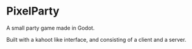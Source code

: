 # PixelParty

A small party game made in Godot.

Built with a kahoot like interface, and consisting of a client and a server.

